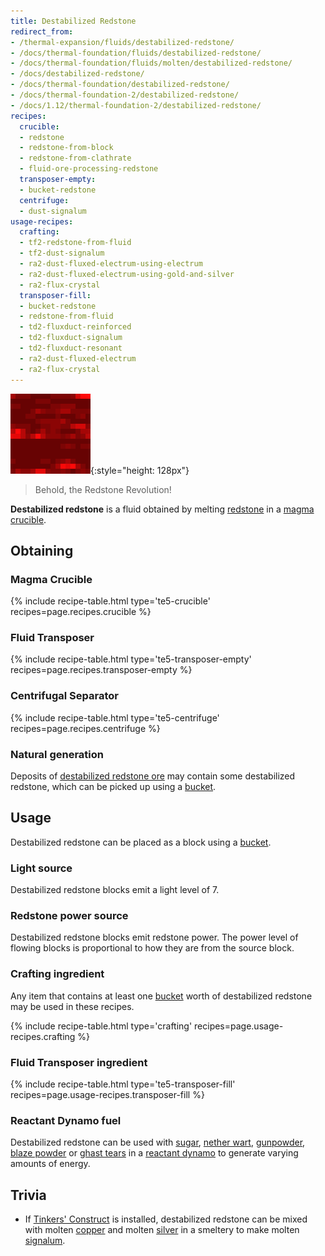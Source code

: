 ```yaml
---
title: Destabilized Redstone
redirect_from:
- /thermal-expansion/fluids/destabilized-redstone/
- /docs/thermal-foundation/fluids/destabilized-redstone/
- /docs/thermal-foundation/fluids/molten/destabilized-redstone/
- /docs/destabilized-redstone/
- /docs/thermal-foundation/destabilized-redstone/
- /docs/thermal-foundation-2/destabilized-redstone/
- /docs/1.12/thermal-foundation-2/destabilized-redstone/
recipes:
  crucible:
  - redstone
  - redstone-from-block
  - redstone-from-clathrate
  - fluid-ore-processing-redstone
  transposer-empty:
  - bucket-redstone
  centrifuge:
  - dust-signalum
usage-recipes:
  crafting:
  - tf2-redstone-from-fluid
  - tf2-dust-signalum
  - ra2-dust-fluxed-electrum-using-electrum
  - ra2-dust-fluxed-electrum-using-gold-and-silver
  - ra2-flux-crystal
  transposer-fill:
  - bucket-redstone
  - redstone-from-fluid
  - td2-fluxduct-reinforced
  - td2-fluxduct-signalum
  - td2-fluxduct-resonant
  - ra2-dust-fluxed-electrum
  - ra2-flux-crystal
---
```


![Destabilized redstone](/assets/images/thermal-foundation-2/destabilized-redstone.gif){:style="height: 128px"}

> Behold, the Redstone Revolution!


**Destabilized redstone** is a fluid obtained by melting
[redstone](https://minecraft.gamepedia.com/Redstone) in a [magma
crucible](/docs/1.12/thermal-expansion/magma-crucible/).


Obtaining
---------

### Magma Crucible
{% include recipe-table.html type='te5-crucible' recipes=page.recipes.crucible %}

### Fluid Transposer
{% include recipe-table.html type='te5-transposer-empty' recipes=page.recipes.transposer-empty %}

### Centrifugal Separator
{% include recipe-table.html type='te5-centrifuge' recipes=page.recipes.centrifuge %}

### Natural generation
Deposits of [destabilized redstone ore](/docs/1.12/thermal-foundation/destabilized-redstone-ore/) may
contain some destabilized redstone, which can be picked up using a
[bucket](https://minecraft.gamepedia.com/Bucket).


Usage
-----

Destabilized redstone can be placed as a block using a
[bucket](https://minecraft.gamepedia.com/Bucket).

### Light source
Destabilized redstone blocks emit a light level of 7.

### Redstone power source
Destabilized redstone blocks emit redstone power. The power level of flowing
blocks is proportional to how they are from the source block.

### Crafting ingredient
Any item that contains at least one
[bucket](https://minecraft.gamepedia.com/Bucket) worth of destabilized redstone
may be used in these recipes.

{% include recipe-table.html type='crafting' recipes=page.usage-recipes.crafting %}

### Fluid Transposer ingredient
{% include recipe-table.html type='te5-transposer-fill' recipes=page.usage-recipes.transposer-fill %}

### Reactant Dynamo fuel
Destabilized redstone can be used with
[sugar](https://minecraft.gamepedia.com/Sugar), [nether
wart](https://minecraft.gamepedia.com/Nether_Wart),
[gunpowder](https://minecraft.gamepedia.com/Gunpowder), [blaze
powder](https://minecraft.gamepedia.com/Blaze_Powder) or [ghast
tears](https://minecraft.gamepedia.com/Ghast_Tear) in a [reactant
dynamo](/docs/1.12/thermal-expansion/reactant-dynamo/) to generate varying amounts of energy.


Trivia
------

* If [Tinkers'
  Construct](https://minecraft.curseforge.com/projects/tinkers-construct) is
  installed, destabilized redstone can be mixed with molten
  [copper](/docs/1.12/thermal-foundation/copper-ingot/) and molten [silver](/docs/1.12/thermal-foundation/silver-ingot/) in a
  smeltery to make molten [signalum](/docs/1.12/thermal-foundation/signalum-ingot/).
